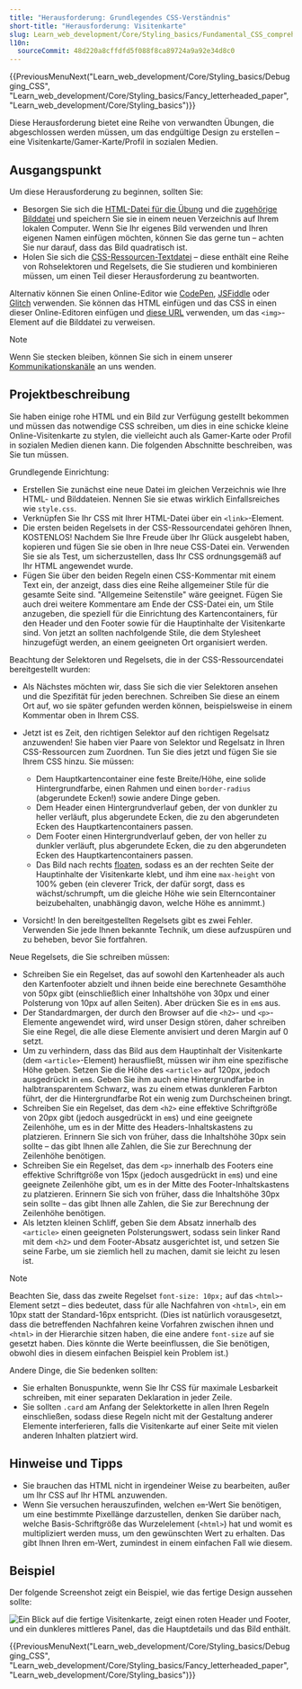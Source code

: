 ```yaml
---
title: "Herausforderung: Grundlegendes CSS-Verständnis"
short-title: "Herausforderung: Visitenkarte"
slug: Learn_web_development/Core/Styling_basics/Fundamental_CSS_comprehension
l10n:
  sourceCommit: 48d220a8cffdfd5f088f8ca89724a9a92e34d8c0
---
```


{{PreviousMenuNext("Learn_web_development/Core/Styling_basics/Debugging_CSS", "Learn_web_development/Core/Styling_basics/Fancy_letterheaded_paper", "Learn_web_development/Core/Styling_basics")}}

Diese Herausforderung bietet eine Reihe von verwandten Übungen, die abgeschlossen werden müssen, um das endgültige Design zu erstellen – eine Visitenkarte/Gamer-Karte/Profil in sozialen Medien.

## Ausgangspunkt

Um diese Herausforderung zu beginnen, sollten Sie:

- Besorgen Sie sich die [HTML-Datei für die Übung](https://github.com/mdn/learning-area/blob/main/css/introduction-to-css/fundamental-css-comprehension/index.html) und die [zugehörige Bilddatei](https://github.com/mdn/learning-area/blob/main/css/introduction-to-css/fundamental-css-comprehension/chris.jpg) und speichern Sie sie in einem neuen Verzeichnis auf Ihrem lokalen Computer. Wenn Sie Ihr eigenes Bild verwenden und Ihren eigenen Namen einfügen möchten, können Sie das gerne tun – achten Sie nur darauf, dass das Bild quadratisch ist.
- Holen Sie sich die [CSS-Ressourcen-Textdatei](https://github.com/mdn/learning-area/blob/main/css/introduction-to-css/fundamental-css-comprehension/style-resources.txt) – diese enthält eine Reihe von Rohselektoren und Regelsets, die Sie studieren und kombinieren müssen, um einen Teil dieser Herausforderung zu beantworten.

Alternativ können Sie einen Online-Editor wie [CodePen](https://codepen.io/), [JSFiddle](https://jsfiddle.net/) oder [Glitch](https://glitch.com/) verwenden.
Sie können das HTML einfügen und das CSS in einen dieser Online-Editoren einfügen und [diese URL](https://mdn.github.io/learning-area/css/introduction-to-css/fundamental-css-comprehension/chris.jpg) verwenden, um das `<img>`-Element auf die Bilddatei zu verweisen.

> [!NOTE]
> Wenn Sie stecken bleiben, können Sie sich in einem unserer [Kommunikationskanäle](/de/docs/MDN/Community/Communication_channels) an uns wenden.

## Projektbeschreibung

Sie haben einige rohe HTML und ein Bild zur Verfügung gestellt bekommen und müssen das notwendige CSS schreiben, um dies in eine schicke kleine Online-Visitenkarte zu stylen, die vielleicht auch als Gamer-Karte oder Profil in sozialen Medien dienen kann. Die folgenden Abschnitte beschreiben, was Sie tun müssen.

Grundlegende Einrichtung:

- Erstellen Sie zunächst eine neue Datei im gleichen Verzeichnis wie Ihre HTML- und Bilddateien. Nennen Sie sie etwas wirklich Einfallsreiches wie `style.css`.
- Verknüpfen Sie Ihr CSS mit Ihrer HTML-Datei über ein `<link>`-Element.
- Die ersten beiden Regelsets in der CSS-Ressourcendatei gehören Ihnen, KOSTENLOS! Nachdem Sie Ihre Freude über Ihr Glück ausgelebt haben, kopieren und fügen Sie sie oben in Ihre neue CSS-Datei ein. Verwenden Sie sie als Test, um sicherzustellen, dass Ihr CSS ordnungsgemäß auf Ihr HTML angewendet wurde.
- Fügen Sie über den beiden Regeln einen CSS-Kommentar mit einem Text ein, der anzeigt, dass dies eine Reihe allgemeiner Stile für die gesamte Seite sind. "Allgemeine Seitenstile" wäre geeignet. Fügen Sie auch drei weitere Kommentare am Ende der CSS-Datei ein, um Stile anzugeben, die speziell für die Einrichtung des Kartencontainers, für den Header und den Footer sowie für die Hauptinhalte der Visitenkarte sind. Von jetzt an sollten nachfolgende Stile, die dem Stylesheet hinzugefügt werden, an einem geeigneten Ort organisiert werden.

Beachtung der Selektoren und Regelsets, die in der CSS-Ressourcendatei bereitgestellt wurden:

- Als Nächstes möchten wir, dass Sie sich die vier Selektoren ansehen und die Spezifität für jeden berechnen. Schreiben Sie diese an einem Ort auf, wo sie später gefunden werden können, beispielsweise in einem Kommentar oben in Ihrem CSS.
- Jetzt ist es Zeit, den richtigen Selektor auf den richtigen Regelsatz anzuwenden! Sie haben vier Paare von Selektor und Regelsatz in Ihren CSS-Ressourcen zum Zuordnen. Tun Sie dies jetzt und fügen Sie sie Ihrem CSS hinzu. Sie müssen:

  - Dem Hauptkartencontainer eine feste Breite/Höhe, eine solide Hintergrundfarbe, einen Rahmen und einen `border-radius` (abgerundete Ecken!) sowie andere Dinge geben.
  - Dem Header einen Hintergrundverlauf geben, der von dunkler zu heller verläuft, plus abgerundete Ecken, die zu den abgerundeten Ecken des Hauptkartencontainers passen.
  - Dem Footer einen Hintergrundverlauf geben, der von heller zu dunkler verläuft, plus abgerundete Ecken, die zu den abgerundeten Ecken des Hauptkartencontainers passen.
  - Das Bild nach rechts [floaten](/de/docs/Learn_web_development/Core/CSS_layout/Floats), sodass es an der rechten Seite der Hauptinhalte der Visitenkarte klebt, und ihm eine `max-height` von 100% geben (ein cleverer Trick, der dafür sorgt, dass es wächst/schrumpft, um die gleiche Höhe wie sein Elterncontainer beizubehalten, unabhängig davon, welche Höhe es annimmt.)

- Vorsicht! In den bereitgestellten Regelsets gibt es zwei Fehler. Verwenden Sie jede Ihnen bekannte Technik, um diese aufzuspüren und zu beheben, bevor Sie fortfahren.

Neue Regelsets, die Sie schreiben müssen:

- Schreiben Sie ein Regelset, das auf sowohl den Kartenheader als auch den Kartenfooter abzielt und ihnen beide eine berechnete Gesamthöhe von 50px gibt (einschließlich einer Inhaltshöhe von 30px und einer Polsterung von 10px auf allen Seiten). Aber drücken Sie es in `em`s aus.
- Der Standardmargen, der durch den Browser auf die `<h2>`- und `<p>`-Elemente angewendet wird, wird unser Design stören, daher schreiben Sie eine Regel, die alle diese Elemente anvisiert und deren Margin auf 0 setzt.
- Um zu verhindern, dass das Bild aus dem Hauptinhalt der Visitenkarte (dem `<article>`-Element) herausfließt, müssen wir ihm eine spezifische Höhe geben. Setzen Sie die Höhe des `<article>` auf 120px, jedoch ausgedrückt in `em`s. Geben Sie ihm auch eine Hintergrundfarbe in halbtransparentem Schwarz, was zu einem etwas dunkleren Farbton führt, der die Hintergrundfarbe Rot ein wenig zum Durchscheinen bringt.
- Schreiben Sie ein Regelset, das dem `<h2>` eine effektive Schriftgröße von 20px gibt (jedoch ausgedrückt in `em`s) und eine geeignete Zeilenhöhe, um es in der Mitte des Headers-Inhaltskastens zu platzieren. Erinnern Sie sich von früher, dass die Inhaltshöhe 30px sein sollte – das gibt Ihnen alle Zahlen, die Sie zur Berechnung der Zeilenhöhe benötigen.
- Schreiben Sie ein Regelset, das dem `<p>` innerhalb des Footers eine effektive Schriftgröße von 15px (jedoch ausgedrückt in `em`s) und eine geeignete Zeilenhöhe gibt, um es in der Mitte des Footer-Inhaltskastens zu platzieren. Erinnern Sie sich von früher, dass die Inhaltshöhe 30px sein sollte – das gibt Ihnen alle Zahlen, die Sie zur Berechnung der Zeilenhöhe benötigen.
- Als letzten kleinen Schliff, geben Sie dem Absatz innerhalb des `<article>` einen geeigneten Polsterungswert, sodass sein linker Rand mit dem `<h2>` und dem Footer-Absatz ausgerichtet ist, und setzen Sie seine Farbe, um sie ziemlich hell zu machen, damit sie leicht zu lesen ist.

> [!NOTE]
> Beachten Sie, dass das zweite Regelset `font-size: 10px;` auf das `<html>`-Element setzt – dies bedeutet, dass für alle Nachfahren von `<html>`, ein em 10px statt der Standard-16px entspricht. (Dies ist natürlich vorausgesetzt, dass die betreffenden Nachfahren keine Vorfahren zwischen ihnen und `<html>` in der Hierarchie sitzen haben, die eine andere `font-size` auf sie gesetzt haben. Dies könnte die Werte beeinflussen, die Sie benötigen, obwohl dies in diesem einfachen Beispiel kein Problem ist.)

Andere Dinge, die Sie bedenken sollten:

- Sie erhalten Bonuspunkte, wenn Sie Ihr CSS für maximale Lesbarkeit schreiben, mit einer separaten Deklaration in jeder Zeile.
- Sie sollten `.card` am Anfang der Selektorkette in allen Ihren Regeln einschließen, sodass diese Regeln nicht mit der Gestaltung anderer Elemente interferieren, falls die Visitenkarte auf einer Seite mit vielen anderen Inhalten platziert wird.

## Hinweise und Tipps

- Sie brauchen das HTML nicht in irgendeiner Weise zu bearbeiten, außer um Ihr CSS auf Ihr HTML anzuwenden.
- Wenn Sie versuchen herauszufinden, welchen `em`-Wert Sie benötigen, um eine bestimmte Pixellänge darzustellen, denken Sie darüber nach, welche Basis-Schriftgröße das Wurzelelement (`<html>`) hat und womit es multipliziert werden muss, um den gewünschten Wert zu erhalten. Das gibt Ihnen Ihren em-Wert, zumindest in einem einfachen Fall wie diesem.

## Beispiel

Der folgende Screenshot zeigt ein Beispiel, wie das fertige Design aussehen sollte:

![Ein Blick auf die fertige Visitenkarte, zeigt einen roten Header und Footer, und ein dunkleres mittleres Panel, das die Hauptdetails und das Bild enthält.](business-card.png)

{{PreviousMenuNext("Learn_web_development/Core/Styling_basics/Debugging_CSS", "Learn_web_development/Core/Styling_basics/Fancy_letterheaded_paper", "Learn_web_development/Core/Styling_basics")}}
